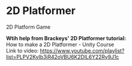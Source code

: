 # 2D Platformer
2D Platform Game

__Wtih help from Brackeys' 2D Platformer tutorial:__<br />
How to make a 2D Platformer - Unity Course<br />
Link to video: https://www.youtube.com/playlist?list=PLPV2KyIb3jR42oVBU6K2DIL6Y22Ry9J1c<br />
